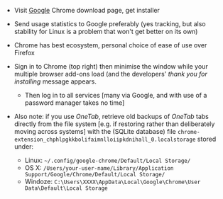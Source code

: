 - Visit [Google](https://www.google.com/chrome/index.html) Chrome download page, get installer

- Send usage statistics to Google preferably (yes tracking, but also stability for Linux is a problem that won't get better on its own)
- Chrome has best ecosystem, personal choice of ease of use over Firefox

- Sign in to Chrome (top right) then minimise the window while your multiple browser add-ons load (and the developers' _thank you for installing_ message appears.
  - Then log in to all services [many via Google, and with use of a password manager takes no time]

- Also note: if you use _OneTab_, retrieve old backups of _OneTab_ tabs directly from the file system [e.g. if restoring rather than deliberately moving across systems] with the (SQLite database) file `chrome-extension_chphlpgkkbolifaimnlloiipkdnihall_0.localstorage` stored under:
  - Linux: `~/.config/google-chrome/Default/Local Storage/`
  - OS X: `/Users/your-user-name/Library/Application Support/Google/Chrome/Default/Local Storage/`
  - Windoze: `C:\Users\XXXX\AppData\Local\Google\Chrome\User Data\Default\Local Storage`
